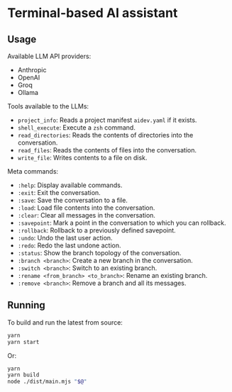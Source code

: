 # Terminal-based AI assistant

## Usage

Available LLM API providers:

-   Anthropic
-   OpenAI
-   Groq
-   Ollama

Tools available to the LLMs:

-   `project_info`: Reads a project manifest `aidev.yaml` if it exists.
-   `shell_execute`: Execute a `zsh` command.
-   `read_directories`: Reads the contents of directories into the conversation.
-   `read_files`: Reads the contents of files into the conversation.
-   `write_file`: Writes contents to a file on disk.

Meta commands:

-   `:help`: Display available commands.
-   `:exit`: Exit the conversation.
-   `:save`: Save the conversation to a file.
-   `:load`: Load file contents into the conversation.
-   `:clear`: Clear all messages in the conversation.
-   `:savepoint`: Mark a point in the conversation to which you can rollback.
-   `:rollback`: Rollback to a previously defined savepoint.
-   `:undo`: Undo the last user action.
-   `:redo`: Redo the last undone action.
-   `:status`: Show the branch topology of the conversation.
-   `:branch <branch>`: Create a new branch in the conversation.
-   `:switch <branch>`: Switch to an existing branch.
-   `:rename <from_branch> <to_branch>`: Rename an existing branch.
-   `:remove <branch>`: Remove a branch and all its messages.

## Running

To build and run the latest from source:

```bash
yarn
yarn start
```

Or:

```bash
yarn
yarn build
node ./dist/main.mjs "$@"
```
